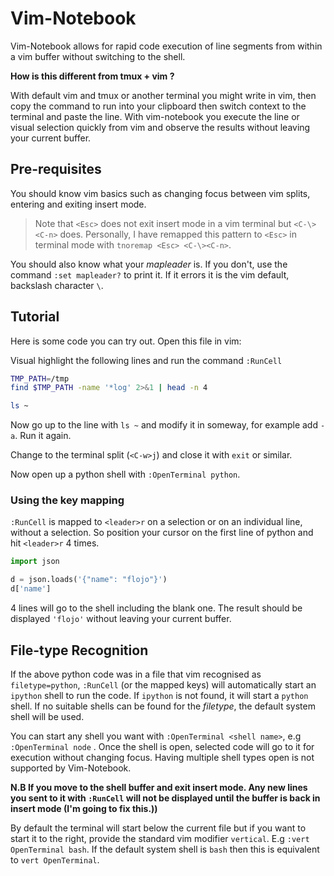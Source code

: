 # Vim-Notebook

Vim-Notebook allows for rapid code execution of line segments from within a vim buffer without switching to the shell.

**How is this different from tmux + vim ?**

With default vim and tmux or another terminal you might write in vim, then copy the command to run into your clipboard then switch context to the terminal and paste the line.  With vim-notebook you execute the line or visual selection quickly from vim and observe the results without leaving your current buffer.

## Pre-requisites

You should know vim basics such as changing focus between vim splits, entering and exiting insert mode.

> Note that `<Esc>` does not exit insert mode in a vim terminal but `<C-\><C-n>` does.  Personally, I have remapped this pattern to `<Esc>` in terminal mode with `tnoremap <Esc> <C-\><C-n>`.

You should also know what your _mapleader_ is.  If you don't, use the command `:set mapleader?` to print it.  If it errors it is the vim default, backslash character `\`.

## Tutorial

Here is some code you can try out.  Open this file in vim:

Visual highlight the following lines and run the command `:RunCell`

```bash
TMP_PATH=/tmp
find $TMP_PATH -name '*log' 2>&1 | head -n 4

ls ~
```

Now go up to the line with `ls ~` and modify it in someway, for example add `-a`.  Run it again.

Change to the terminal split (`<C-w>j`) and close it with `exit` or similar.

Now open up a python shell with `:OpenTerminal python`.

### Using the key mapping

`:RunCell` is mapped to `<leader>r` on a selection or on an individual line, without a selection. So position your cursor on the first line of python and hit `<leader>r` 4 times.

```python
import json 

d = json.loads('{"name": "flojo"}')
d['name']
```

4 lines will go to the shell including the blank one.  The result should be displayed `'flojo'` without leaving your current buffer.

## File-type Recognition

If the above python code was in a file that vim recognised as `filetype=python`, `:RunCell` (or the mapped keys) will automatically start an `ipython` shell to run the code.  If `ipython` is not found, it will start a `python` shell. If no suitable shells can be found for the _filetype_, the default system shell will be used.

You can start any shell you want with `:OpenTerminal <shell name>`, e.g `:OpenTerminal node` .  Once the shell is open, selected code will go to it for execution without changing focus.  Having multiple shell types open is not supported by Vim-Notebook.

**N.B If you move to the shell buffer and exit insert mode. Any new lines you sent to it with `:RunCell` will not be displayed until the buffer is back in insert mode (I'm going to fix this.))**

By default the terminal will start below the current file but if you want to start it to the right, provide the standard vim modifier `vertical`. E.g `:vert OpenTerminal bash`. If the default system shell is `bash` then this is equivalent to `vert OpenTerminal`. 
